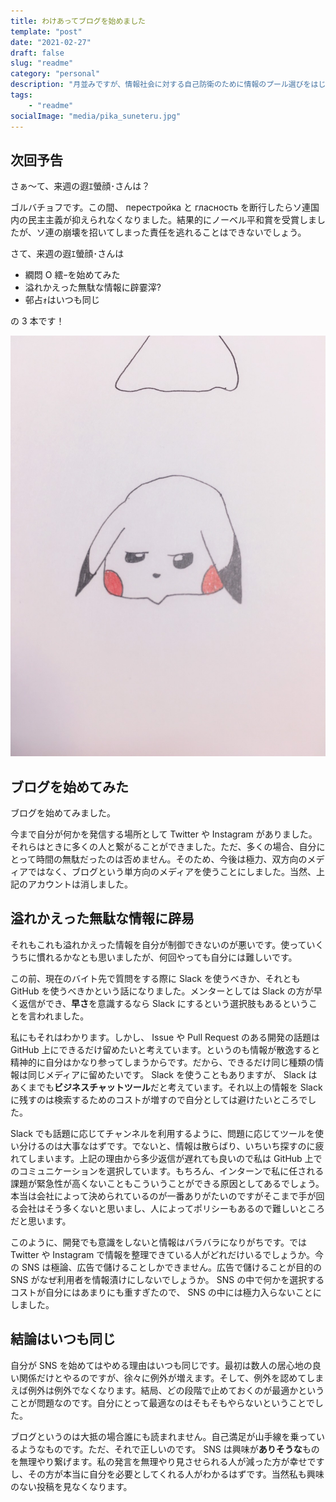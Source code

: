 ```yaml
---
title: わけあってブログを始めました
template: "post"
date: "2021-02-27"
draft: false
slug: "readme"
category: "personal"
description: "月並みですが、情報社会に対する自己防衛のために情報のプール選びをはじめました。"
tags:
	- "readme"
socialImage: "media/pika_suneteru.jpg"
---
```


## 次回予告

さぁ〜て、来週の遐ｴ螢顔･さんは？

ゴルバチョフです。この間、 перестройка と гласность を断行したらソ連国内の民主主義が抑えられなくなりました。結果的にノーベル平和賞を受賞しましたが、ソ連の崩壊を招いてしまった責任を逃れることはできないでしょう。

さて、来週の遐ｴ螢顔･さんは

- 繝悶 Ο 繧ｰを始めてみた
- 溢れかえった無駄な情報に辟霎滓?
- 邨占ｫはいつも同じ

の 3 本です！

![free smile by pikachu](/media/pika_suneteru.jpg)

## ブログを始めてみた

ブログを始めてみました。

今まで自分が何かを発信する場所として Twitter や Instagram がありました。それらはときに多くの人と繋がることができました。ただ、多くの場合、自分にとって時間の無駄だったのは否めません。そのため、今後は極力、双方向のメディアではなく、ブログという単方向のメディアを使うことにしました。当然、上記のアカウントは消しました。

## 溢れかえった無駄な情報に辟易

それもこれも溢れかえった情報を自分が制御できないのが悪いです。使っていくうちに慣れるかなとも思いましたが、何回やっても自分には難しいです。

この前、現在のバイト先で質問をする際に Slack を使うべきか、それとも GitHub を使うべきかという話になりました。メンターとしては Slack の方が早く返信ができ、**早さ**を意識するなら Slack にするという選択肢もあるということを言われました。

私にもそれはわかります。しかし、 Issue や Pull Request のある開発の話題は GitHub 上にできるだけ留めたいと考えています。というのも情報が散逸すると精神的に自分はかなり参ってしまうからです。だから、できるだけ同じ種類の情報は同じメディアに留めたいです。 Slack を使うこともありますが、 Slack はあくまでも**ビジネスチャットツール**だと考えています。それ以上の情報を Slack に残すのは検索するためのコストが増すので自分としては避けたいところでした。

Slack でも話題に応じてチャンネルを利用するように、問題に応じてツールを使い分けるのは大事なはずです。でないと、情報は散らばり、いちいち探すのに疲れてしまいます。上記の理由から多少返信が遅れても良いので私は GitHub 上でのコミュニケーションを選択しています。もちろん、インターンで私に任される課題が緊急性が高くないこともこういうことができる原因としてあるでしょう。本当は会社によって決められているのが一番ありがたいのですがそこまで手が回る会社はそう多くないと思いまし、人によってポリシーもあるので難しいところだと思います。

このように、開発でも意識をしないと情報はバラバラになりがちです。では Twitter や Instagram で情報を整理できている人がどれだけいるでしょうか。今の SNS は極論、広告で儲けることしかできません。広告で儲けることが目的の SNS がなぜ利用者を情報漬けにしないでしょうか。 SNS の中で何かを選択するコストが自分にはあまりにも重すぎたので、 SNS の中には極力入らないことにしました。

## 結論はいつも同じ

自分が SNS を始めてはやめる理由はいつも同じです。最初は数人の居心地の良い関係だけとやるのですが、徐々に例外が増えます。そして、例外を認めてしまえば例外は例外でなくなります。結局、どの段階で止めておくのが最適かということが問題なのです。自分にとって最適なのはそもそもやらないということでした。

ブログというのは大抵の場合誰にも読まれません。自己満足が山手線を乗っているようなものです。ただ、それで正しいのです。 SNS は興味が**ありそうな**ものを無理やり繋げます。私の発言を無理やり見させられる人が減った方が幸せですし、その方が本当に自分を必要としてくれる人がわかるはずです。当然私も興味のない投稿を見なくなります。
